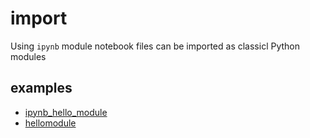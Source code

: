 # import
Using `ipynb` module notebook files can be imported as classicl Python modules


## examples
+ [ipynb_hello_module](ipynb_hello_module.ipynb)
+ [hellomodule](hellomodule.ipynb)
